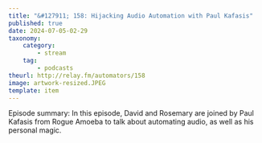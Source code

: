 ```yaml
---
title: "&#127911; 158: Hijacking Audio Automation with Paul Kafasis"
published: true
date: 2024-07-05-02-29
taxonomy:
    category:
        - stream
    tag:
        - podcasts
theurl: http://relay.fm/automators/158
image: artwork-resized.JPEG
template: item
---
```


Episode summary: In this episode, David and Rosemary are joined by Paul Kafasis from Rogue Amoeba to talk about automating audio, as well as his personal magic.
